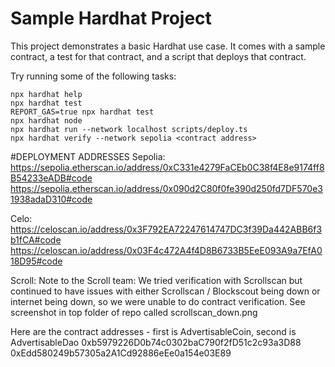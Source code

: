 # Sample Hardhat Project

This project demonstrates a basic Hardhat use case. It comes with a sample contract, a test for that contract, and a script that deploys that contract.

Try running some of the following tasks:

```shell
npx hardhat help
npx hardhat test
REPORT_GAS=true npx hardhat test
npx hardhat node
npx hardhat run --network localhost scripts/deploy.ts
npx hardhat verify --network sepolia <contract address>
```

#DEPLOYMENT ADDRESSES
Sepolia:
https://sepolia.etherscan.io/address/0xC331e4279FaCEb0C38f4E8e9174ff8B54233eADB#code
https://sepolia.etherscan.io/address/0x090d2C80f0fe390d250fd7DF570e31938adaD310#code

Celo:
https://celoscan.io/address/0x3F792EA72247614747DC3f39Da442ABB6f3b1fCA#code
https://celoscan.io/address/0x03F4c472A4f4D8B6733B5EeE093A9a7EfA018D95#code

Scroll:
Note to the Scroll team: We tried verification with Scrollscan but continued to have issues with either Scrollscan / Blockscout being down or internet being down, so we were unable to do contract verification. See screenshot in top folder of repo called scrollscan_down.png

Here are the contract addresses - first is AdvertisableCoin, second is AdvertisableDao
0xb5979226D0b74c0302baC790f2fD51c2c93a3D88
0xEdd580249b57305a2A1Cd92886eEe0a154e03E89
